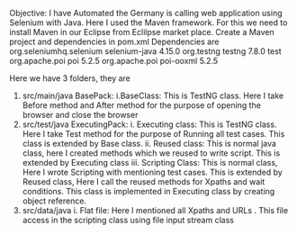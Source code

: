 Objective:
I have Automated the Germany is calling web application using Selenium with Java.
Here I used the Maven framework.
For this we need to install Maven in our Eclipse from Eclilpse market place.
Create a Maven project and dependencies in pom.xml
Dependencies are 
<dependency>
    <groupId>org.seleniumhq.selenium</groupId>
    <artifactId>selenium-java</artifactId>
    <version>4.15.0</version>
</dependency>
<dependency>
    <groupId>org.testng</groupId>
    <artifactId>testng</artifactId>
    <version>7.8.0</version>
    <scope>test</scope>
</dependency>
<dependency>
    <groupId>org.apache.poi</groupId>
    <artifactId>poi</artifactId>
    <version>5.2.5</version>
</dependency>
<dependency>
    <groupId>org.apache.poi</groupId>
    <artifactId>poi-ooxml</artifactId>
    <version>5.2.5</version>
</dependency>

Here we have 3 folders, they are 
1.	src/main/java
BasePack:
i.BaseClass: This is TestNG class. Here I take Before method and After method for the purpose of opening the browser and close the browser
2.	src/test/java
    ExecutingPack:
i.	Executing class: This is TestNG class. Here I take Test method for the purpose of Running all test cases. This class is extended by Base class.
ii.	Reused class: This is normal java class, here I created methods which we reused to write script. This is extended by Executing class
iii.	Scripting Class: This is normal class, Here I wrote Scripting with mentioning test cases. This is extended by Reused class, Here I call the reused methods for Xpaths and wait conditions. This class is implemented in Executing class by creating object reference.
3.	src/data/java
i.	Flat file: Here I mentioned all Xpaths and URLs . This file access in the scripting class using file input stream class
